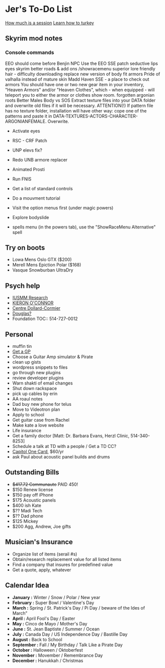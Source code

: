 # Jer's To-Do List

[How much is a session](http://objectif-couple.com)
[Learn how to turkey](https://www.bonappetit.com/columns/vintage-ba-columns/article/julia-child-turkey-thanksgiving)

## Skyrim mod notes

### Console commands

EEO should come before Benjin NPC
Use the EEO SSE patch
seductive lips
eyes
skyrim better roads & add ons
/showracemenu
superior lore friendly hair - difficulty downloading
replace new version of body fit armors
Pride of valhalla instead of mature skin
Madd Haven SSE - a place to check out armors
You should have one or two new gear item in your inventory, "Heaven Armors" and/or "Heaven Clothes", which - when equipped - will teleport you to either the armor or clothes show room.
forgotten argonian roots
Better Males Body vs SOS
Extract texture files into your DATA folder and overwrite old files if it will be necessary.
ATTENTION(!) If pattern file has no texture folder, installation will have other way:
cope one of the patterns and paste it in DATA-TEXTURES-ACTORS-CHARACTER-ARGONIANFEMALE.
Overwrite.
- Activate eyes
- RSC - CRF Patch
- UNP elevs fix?
- Redo UNB armore replacer
- Animated Prosti
- Run FNIS

- Get a list of standard controls
- Do a mouvment tutorial
- Visit the option menus first (under magic powers)
- Explore bodyslide
- spells menu (in the powers tab), use the "ShowRaceMenu Alternative" spell

## Try on boots

- Lowa Mens Oslo GTX ($200)
- Merell Mens Epiction Polar ($168)
- Vasque Snowburban UltraDry

## Psych help

- [IUSMM Research](http://www.iusmm.ca/research.html)
- [KIERON O'CONNOR](http://www.iusmm.ca/kieronoconnor.html)
- [Centre Dollard-Cormier](http://dependancemontreal.ca/programmes-et-services/adultes)
- [Douglas?](http://www.douglas.qc.ca/?locale=en)
- Foundation TOC:: 514-727-0012

## Personal

- muffin tin
- [Get a GP](http://gamf.gouv.qc.ca/index_en.html)
- Choose a Guitar Amp simulator & Pirate
- clean up gists
- wordpress snippets to files
- go through new plugins
- review developer plugins
- Warn shakti of email changes
- Shut down rackspace
- pick up cables by erin
- AA roaul notes
- Dad buy new phone for telus
- Move to Videotron plan
- Apply to school
- Get guitar case from Rachel
- Make kate a love website
- Life insurance
- Get a family doctor [Matt: Dr. Barbara Evans, Herzl Clinic, 514-340-8253]
- Schedule a talk at TD with a people / Get a TD CC?
- [Capitol One Card](http://bit.ly/28Os44b), $60/yr
- ask Paul about acoustic panel builds and drums

## Outstanding Bills

- ~~$417.72 Communauto~~ PAID 450!
- $150 Renew license
- $150 pay off iPhone
- $175 Acoustic panels
- $400 ish Kate
- $?? Madi Tech
- $?? Dad phone
- $125 Mickey
- $200 Agg, Andrew, Joe gifts

## Musician's Insurance

- Organize list of items (serail #s)
- Obtain/research replacement value for all listed items
- Find a company that insures for predefined value
- Get a quote, apply, whatever

## Calendar Idea

- **January :** Winter / Snow / Polar / New year
- **February :** Super Bowl / Valentine's Day
- **March :** Spring / St. Patrick's Day / Pi Day / beware of the Ides of March”
- **April :** April Fool's Day / Easter
- **May :** Cinco de Mayo / Mother's Day
- **June :** St. Jean Baptiste / Summer / Ocean
- **July :** Canada Day / US Independence Day / Bastille Day
- **August :** Back to School
- **September :** Fall / My Birthday / Talk Like a Pirate Day
- **October :** Halloween / Oktoberfest
- **November :** Movember / Remembrance Day
- **December :** Hanukkah / Christmas
